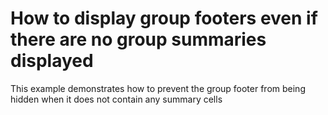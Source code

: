# How to display group footers even if there are no group summaries displayed


<p>This example demonstrates how to prevent the group footer from being hidden when it does not contain any summary cells </p>

<br/>


